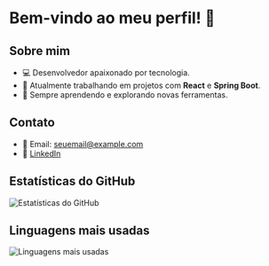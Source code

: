 # Bem-vindo ao meu perfil! 👋

## Sobre mim
- 💻 Desenvolvedor apaixonado por tecnologia.
- 🚀 Atualmente trabalhando em projetos com **React** e **Spring Boot**.
- 🎯 Sempre aprendendo e explorando novas ferramentas.

## Contato
- 📧 Email: seuemail@example.com
- 💼 [LinkedIn](https://www.linkedin.com/in/danielrbaptista/)

## Estatísticas do GitHub
![Estatísticas do GitHub](https://github-readme-stats.vercel.app/api?username=myllez2110&show_icons=true&theme=dracula)

## Linguagens mais usadas
![Linguagens mais usadas](https://github-readme-stats.vercel.app/api/top-langs/?username=myllez2110&layout=compact&theme=dracula)
